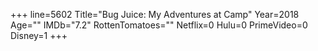 +++
line=5602
Title="Bug Juice: My Adventures at Camp"
Year=2018
Age=""
IMDb="7.2"
RottenTomatoes=""
Netflix=0
Hulu=0
PrimeVideo=0
Disney=1
+++

